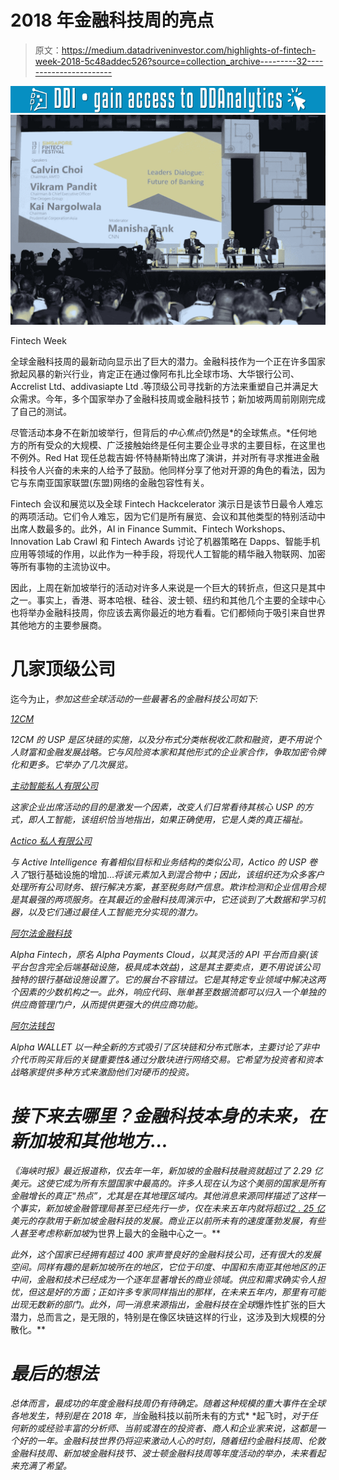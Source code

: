 # 2018 年金融科技周的亮点

> 原文：<https://medium.datadriveninvestor.com/highlights-of-fintech-week-2018-5c48addec526?source=collection_archive---------32----------------------->

[![](img/a8d9c63a7836a3d7aab8158e860e606d.png)](http://www.track.datadriveninvestor.com/1126B)![](img/25f53d267a8158d71651167978ef611a.png)

Fintech Week

全球金融科技周的最新动向显示出了巨大的潜力。金融科技作为一个正在许多国家掀起风暴的新兴行业，肯定正在通过像阿布扎比全球市场、大华银行公司、Accrelist Ltd、addivasiapte Ltd .等顶级公司寻找新的方法来重塑自己并满足大众需求。今年，多个国家举办了金融科技周或金融科技节；新加坡两周前刚刚完成了自己的测试。

尽管活动本身不在新加坡举行，但背后的*中心焦点*仍然是*的全球焦点。*任何地方的所有受众的大规模、广泛接触始终是任何主要企业寻求的主要目标，在这里也不例外。Red Hat 现任总裁吉姆·怀特赫斯特出席了演讲，并对所有寻求推进金融科技令人兴奋的未来的人给予了鼓励。他同样分享了他对开源的角色的看法，因为它与东南亚国家联盟(东盟)网络的金融包容性有关。

Fintech 会议和展览以及全球 Fintech Hackcelerator 演示日是该节日最令人难忘的两项活动。它们令人难忘，因为它们是所有展览、会议和其他类型的特别活动中出席人数最多的。此外，AI in Finance Summit、Fintech Workshops、Innovation Lab Crawl 和 Fintech Awards 讨论了机器策略在 Dapps、智能手机应用等领域的作用，以此作为一种手段，将现代人工智能的精华融入物联网、加密等所有事物的主流协议中。

因此，上周在新加坡举行的活动对许多人来说是一个巨大的转折点，但这只是其中之一。事实上，香港、哥本哈根、硅谷、波士顿、纽约和其他几个主要的全球中心也将举办金融科技周，你应该去离你最近的地方看看。它们都倾向于吸引来自世界其他地方的主要参展商。

# 几家顶级公司

迄今为止，*参加这些全球活动的一些最著名的金融科技公司如下:*

*[12CM](http://www.12cm.co.kr/en/12cm/)*

*12CM 的 USP 是区块链的实施，以及分布式分类帐税收汇款和融资，更不用说个人财富和金融发展战略。它与风险资本家和其他形式的企业家合作，争取加密令牌化和更多。它举办了几次展览。*

*[主动智能私人有限公司](https://www.active.ai/)*

*这家企业出席活动的目的是激发一个因素，改变人们日常看待其核心 USP 的方式，即人工智能，该组织恰当地指出，如果正确使用，它是人类的真正福祉。*

*[Actico 私人有限公司](https://www.actico.com/en)*

*与 Active Intelligence 有着相似目标和业务结构的类似公司，Actico 的 USP 卷入了*银行基础设施的增加…*将该元素加入到混合物中；因此，该组织还为众多客户处理所有公司财务、银行解决方案，甚至税务财产信息。欺诈检测和企业信用合规是其最强的两项服务。在其最近的金融科技周演示中，它还谈到了大数据和学习机器，以及它们通过最佳人工智能充分实现的潜力。*

*[阿尔法金融科技](http://alphafin.tech/)*

*Alpha Fintech，原名 Alpha Payments Cloud，以其灵活的 API 平台而自豪(该平台包含完全后端基础设施，极具成本效益)，这是其主要卖点，更不用说该公司独特的银行基础设施设置了。它的展台不容错过。它是其特定专业领域中解决这两个因素的少数机构之一。此外，响应代码、账单甚至数据流都可以归入一个单独的供应商管理门户，从而提供更强大的供应商功能。*

*[阿尔法钱包](https://alphawallet.com/)*

*Alpha WALLET 以一种全新的方式吸引了区块链和分布式账本，主要讨论了非中介代币购买背后的关键重要性&通过分散块进行网络交易。它希望为投资者和资本战略家提供多种方式来激励他们对硬币的投资。*

# *接下来去哪里？金融科技本身的未来，在新加坡和其他地方…*

*《海峡时报》最近报道称，仅去年一年，新加坡的金融科技融资就超过了 2.29 亿美元。这使它成为所有东盟国家中最高的。许多人现在认为这个美丽的国家是所有金融增长的真正“热点”，尤其是在其地理区域内。其他消息来源同样描述了这样一个事实，新加坡金融管理局甚至已经先行一步，仅在未来五年内就将超过[2 . 25 亿](https://jumpstartmag.com/the-future-of-fintech-innovation-in-singapore/)美元的存款用于新加坡金融科技的发展。商业正以前所未有的速度蓬勃发展，有些人甚至考虑称新加坡*为世界上最大的金融中心之一。**

*此外，这个国家已经拥有超过 400 家声誉良好的金融科技公司，还有很大的发展空间。同样有趣的是新加坡所在的地区，它位于印度、中国和东南亚其他地区的正中间，金融和技术已经成为一个逐年显著增长的商业领域。供应和需求确实令人担忧，但这是好的方面；正如许多专家同样指出的那样，在未来五年内，那里有可能出现无数新的部门。此外，同一消息来源指出，金融科技在全球*爆炸性扩张的巨大潜力，总而言之，是无限的，特别是在像区块链这样的行业，这涉及到大规模的分散化。**

# *最后的想法*

*总体而言，最成功的年度金融科技周仍有待确定。随着这种规模的重大事件在全球各地发生，特别是在 2018 年，当*金融科技以前所未有的方式* *起飞时，*对于任何新的或经验丰富的分析师、当前或潜在的投资者、商人和企业家来说，这都是一个好的一年。金融科技世界仍将迎来激动人心的时刻，随着纽约金融科技周、伦敦金融科技周、新加坡金融科技节、波士顿金融科技周等年度活动的举办，未来看起来充满了希望。*
